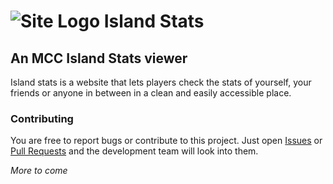 # ![Site Logo](https://islandstats.xyz/images/icons/logo-big.png) Island Stats
## An MCC Island Stats viewer

Island stats is a website that lets players check the stats of yourself, your friends or anyone in between in a clean and easily accessible place.

### Contributing
You are free to report bugs or contribute to this project. Just open [Issues](https://github.com/Island-Stats/site/issues) or [Pull Requests](https://github.com/Island-Stats/site/pulls) and the development team will look into them.


*More to come*